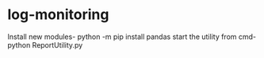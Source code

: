 # log-monitoring
Install new modules- python -m pip install pandas
start the utility from cmd- python ReportUtility.py
